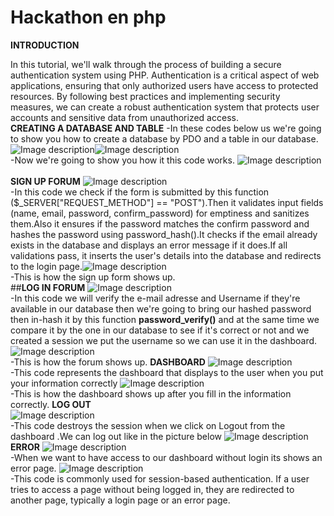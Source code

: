 # Hackathon en php

**INTRODUCTION**

In this tutorial, we'll walk through the process of building a secure authentication system using PHP. Authentication is a critical aspect of web applications, ensuring that only authorized users have access to protected resources. By following best practices and implementing security measures, we can create a robust authentication system that protects user accounts and sensitive data from unauthorized access.
</br>
**CREATING A DATABASE AND TABLE**
-In these codes below us we're going to show you how to create a database by PDO and a table in our database.
![Image description](https://dev-to-uploads.s3.amazonaws.com/uploads/articles/1tafw24zc5op9jj81xcb.png)![Image description](https://dev-to-uploads.s3.amazonaws.com/uploads/articles/sblctb7rnrfynptnyc7u.png) </br>
-Now we're going to show you how it this code works.
![Image description](https://dev-to-uploads.s3.amazonaws.com/uploads/articles/wiv394qtg0qwkhou83uo.PNG) </br>
</br>
**SIGN UP FORUM**
![Image description](https://dev-to-uploads.s3.amazonaws.com/uploads/articles/0werktaxmy8xi59aaaz0.png) </br>
-In this code we check if the form is submitted by this function ($_SERVER["REQUEST_METHOD"] == "POST").Then it validates input fields (name, email, password, confirm_password) for emptiness and sanitizes them.Also it ensures if the password matches the confirm password and hashes the password using password_hash().It checks if the email already exists in the database and displays an error message if it does.If all validations pass, it inserts the user's details into the database and redirects to the login page.![Image description](https://dev-to-uploads.s3.amazonaws.com/uploads/articles/g3bap15xmbp3vco8qwvt.PNG) </br>
-This is how the sign up form shows up. 
</br>
##**LOG IN FORUM**
![Image description](https://dev-to-uploads.s3.amazonaws.com/uploads/articles/f8nkgnewrx4sseia0u0s.png) </br>
-In this code we will verify the e-mail adresse and Username if they're available in our database then we're going to bring our hashed password then in-hash it by this function **password_verify()** and at the same time we compare it by the one in our database to see if it's correct or not and we created a session we put the username so we can use it in the dashboard.
![Image description](https://dev-to-uploads.s3.amazonaws.com/uploads/articles/r1x27apvr6x46r4ey8gf.PNG) </br>
-This is how the forum shows up.
**DASHBOARD**
![Image description](https://dev-to-uploads.s3.amazonaws.com/uploads/articles/utfzdbov5wvuzt8xcz3t.png) </br>
-This code represents the dashboard that displays to the user when you put your information correctly
![Image description](https://dev-to-uploads.s3.amazonaws.com/uploads/articles/c14n2buzbujybmlt9iti.png)  </br>
-This is how the dashboard shows up after you fill in the information correctly.
**LOG OUT**
</br>
![Image description](https://dev-to-uploads.s3.amazonaws.com/uploads/articles/36jv5f0cdd3gvy6fnn3y.png) </br>
-This code destroys the session when we click on Logout from the dashboard .We can log out like in the picture below
![Image description](https://dev-to-uploads.s3.amazonaws.com/uploads/articles/2py3iq6y5s0avg0tk7zb.png)
</br>
**ERROR**
![Image description](https://dev-to-uploads.s3.amazonaws.com/uploads/articles/s9tpd1cghtqt1zsqere7.png) </br>
-When we want to have access to our dashboard without login its shows an error page.
![Image description](https://dev-to-uploads.s3.amazonaws.com/uploads/articles/fxnltqd12z48bepbcraq.png) </br>
-This code is commonly used for session-based authentication. If a user tries to access a page without being logged in, they are redirected to another page, typically a login page or an error page.
